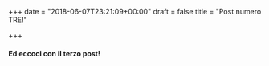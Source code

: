 +++
date = "2018-06-07T23:21:09+00:00"
draft = false
title = "Post numero TRE!"

+++
#### Ed eccoci con il terzo post!